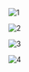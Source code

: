 ![1](https://user-images.githubusercontent.com/101391579/172159548-9c04e046-6a51-4ae0-8a89-4c52d637f4d1.png)

![2](https://user-images.githubusercontent.com/101391579/172159593-0d7793e9-d19d-49fd-b036-7c3fd8968629.png)

![3](https://user-images.githubusercontent.com/101391579/172159640-2f6582a2-2a20-412a-ac16-0f70965df863.png)

![4](https://user-images.githubusercontent.com/101391579/172159667-444e5401-a4fe-4fd7-bce1-cb82983ca873.png)
